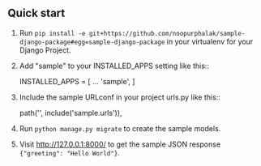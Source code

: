 ## Quick start

1. Run `pip install -e git+https://github.com/noopurphalak/sample-django-package#egg=sample-django-package` in your virtualenv for your Django Project.

2. Add "sample" to your INSTALLED_APPS setting like this::

   INSTALLED_APPS = [
   ...
   'sample',
   ]

3. Include the sample URLconf in your project urls.py like this::

   path('', include('sample.urls')),

4. Run `python manage.py migrate` to create the sample models.

5. Visit http://127.0.0.1:8000/ to get the sample JSON response `{"greeting": "Hello World"}`.

